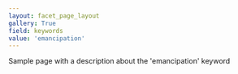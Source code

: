 ```yaml
---
layout: facet_page_layout
gallery: True
field: keywords
value: 'emancipation'
---
```


Sample page with a description about the 'emancipation' keyword